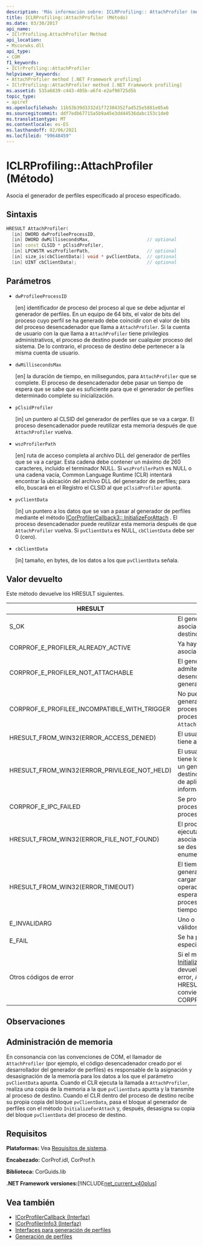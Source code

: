 ```yaml
---
description: 'Más información sobre: ICLRProfiling:: AttachProfiler (método)'
title: ICLRProfiling::AttachProfiler (Método)
ms.date: 03/30/2017
api_name:
- IClrProfiling.AttachProfiler Method
api_location:
- Mscorwks.dll
api_type:
- COM
f1_keywords:
- IClrProfiling::AttachProfiler
helpviewer_keywords:
- AttachProfiler method [.NET Framework profiling]
- IClrProfiling::AttachProfiler method [.NET Framework profiling]
ms.assetid: 535a6839-c443-405b-a6f4-e2af90725d5b
topic_type:
- apiref
ms.openlocfilehash: 11b53b39d3332d1f72304352fad525e5881e05a6
ms.sourcegitcommit: ddf7edb67715a5b9a45e3dd44536dabc153c1de0
ms.translationtype: MT
ms.contentlocale: es-ES
ms.lasthandoff: 02/06/2021
ms.locfileid: "99648459"
---
```

# <a name="iclrprofilingattachprofiler-method"></a>ICLRProfiling::AttachProfiler (Método)

Asocia el generador de perfiles especificado al proceso especificado.  
  
## <a name="syntax"></a>Sintaxis  
  
```cpp  
HRESULT AttachProfiler(  
  [in] DWORD dwProfileeProcessID,  
  [in] DWORD dwMillisecondsMax,                     // optional  
  [in] const CLSID * pClsidProfiler,  
  [in] LPCWSTR wszProfilerPath,                     // optional  
  [in] size_is(cbClientData)] void * pvClientData,  // optional  
  [in] UINT cbClientData);                          // optional  
```  
  
## <a name="parameters"></a>Parámetros

- `dwProfileeProcessID`

  \[en] identificador de proceso del proceso al que se debe adjuntar el generador de perfiles. En un equipo de 64 bits, el valor de bits del proceso cuyo perfil se ha generado debe coincidir con el valor de bits del proceso desencadenador que llama a `AttachProfiler`. Si la cuenta de usuario con la que llama a `AttachProfiler` tiene privilegios administrativos, el proceso de destino puede ser cualquier proceso del sistema. De lo contrario, el proceso de destino debe pertenecer a la misma cuenta de usuario.

- `dwMillisecondsMax`

  \[en] la duración de tiempo, en milisegundos, para `AttachProfiler` que se complete. El proceso de desencadenador debe pasar un tiempo de espera que se sabe que es suficiente para que el generador de perfiles determinado complete su inicialización.
  
- `pClsidProfiler`

  \[in] un puntero al CLSID del generador de perfiles que se va a cargar. El proceso desencadenador puede reutilizar esta memoria después de que `AttachProfiler` vuelva.

- `wszProfilerPath`

  \[en] ruta de acceso completa al archivo DLL del generador de perfiles que se va a cargar. Esta cadena debe contener un máximo de 260 caracteres, incluido el terminador NULL. Si `wszProfilerPath` es NULL o una cadena vacía, Common Language Runtime (CLR) intentará encontrar la ubicación del archivo DLL del generador de perfiles; para ello, buscará en el Registro el CLSID al que `pClsidProfiler` apunta.

- `pvClientData`

  \[in] un puntero a los datos que se van a pasar al generador de perfiles mediante el método [ICorProfilerCallback3:: InitializeForAttach](icorprofilercallback3-initializeforattach-method.md) . El proceso desencadenador puede reutilizar esta memoria después de que `AttachProfiler` vuelva. Si `pvClientData` es NULL, `cbClientData` debe ser 0 (cero).

- `cbClientData`

  \[in] tamaño, en bytes, de los datos a los que `pvClientData` señala.

## <a name="return-value"></a>Valor devuelto  

 Este método devuelve los HRESULT siguientes.  
  
|HRESULT|Descripción|  
|-------------|-----------------|  
|S_OK|El generador de perfiles especificado se ha asociado correctamente al proceso de destino.|  
|CORPROF_E_PROFILER_ALREADY_ACTIVE|Ya hay un generador de perfiles activo o asociado al proceso de destino.|  
|CORPROF_E_PROFILER_NOT_ATTACHABLE|El generador de perfiles especificado no admite la asociación. El proceso desencadenador puede intentar asociar un generador de perfiles diferente.|  
|CORPROF_E_PROFILEE_INCOMPATIBLE_WITH_TRIGGER|No puede solicitar la asociación de un generador de perfiles porque la versión del proceso de destino es incompatible con el proceso actual que está llamando a `AttachProfiler`.|  
|HRESULT_FROM_WIN32(ERROR_ACCESS_DENIED)|El usuario del proceso desencadenador no tiene acceso al proceso de destino.|  
|HRESULT_FROM_WIN32(ERROR_PRIVILEGE_NOT_HELD)|El usuario del proceso desencadenador no tiene los privilegios necesarios para asociar un generador de perfiles al proceso de destino especificado. El registro de eventos de aplicación puede contener más información.|  
|CORPROF_E_IPC_FAILED|Se produjo un error de comunicación con el proceso de destino. Esto suele ocurrir si el proceso de destino se estaba cerrando.|  
|HRESULT_FROM_WIN32(ERROR_FILE_NOT_FOUND)|El proceso de destino no existe o no está ejecutando ningún CLR que admita la asociación. Esto puede indicar que el CLR se descargó desde la llamada al método de enumeración en tiempo de ejecución.|  
|HRESULT_FROM_WIN32(ERROR_TIMEOUT)|El tiempo de espera se agotó sin que el generador de perfiles comenzara a cargarse. Puede volver a intentar la operación de asociación. El tiempo de espera se agota cuando un finalizador del proceso de destino se ejecuta durante más tiempo que el valor del tiempo de espera.|  
|E_INVALIDARG|Uno o más parámetros tienen valores no válidos.|  
|E_FAIL|Se ha producido algún otro error no especificado.|  
|Otros códigos de error|Si el método [ICorProfilerCallback3:: InitializeForAttach](icorprofilercallback3-initializeforattach-method.md) del generador de perfiles devuelve un valor HRESULT que indica un error, `AttachProfiler` devuelve el mismo HRESULT. En este caso, E_NOTIMPL se convierte en CORPROF_E_PROFILER_NOT_ATTACHABLE.|  
  
## <a name="remarks"></a>Observaciones  
  
## <a name="memory-management"></a>Administración de memoria  

 En consonancia con las convenciones de COM, el llamador de `AttachProfiler` (por ejemplo, el código desencadenador creado por el desarrollador del generador de perfiles) es responsable de la asignación y desasignación de la memoria para los datos a los que el parámetro `pvClientData` apunta. Cuando el CLR ejecuta la llamada a `AttachProfiler`, realiza una copia de la memoria a la que `pvClientData` apunta y la transmite al proceso de destino. Cuando el CLR dentro del proceso de destino recibe su propia copia del bloque `pvClientData`, pasa el bloque al generador de perfiles con el método `InitializeForAttach` y, después, desasigna su copia del bloque `pvClientData` del proceso de destino.  
  
## <a name="requirements"></a>Requisitos  

 **Plataformas:** Vea [Requisitos de sistema](../../get-started/system-requirements.md).  
  
 **Encabezado:** CorProf.idl, CorProf.h  
  
 **Biblioteca:** CorGuids.lib  
  
 **.NET Framework versiones:**[!INCLUDE[net_current_v40plus](../../../../includes/net-current-v40plus-md.md)]  
  
## <a name="see-also"></a>Vea también

- [ICorProfilerCallback (Interfaz)](icorprofilercallback-interface.md)
- [ICorProfilerInfo3 (Interfaz)](icorprofilerinfo3-interface.md)
- [Interfaces para generación de perfiles](profiling-interfaces.md)
- [Generación de perfiles](index.md)
